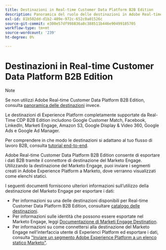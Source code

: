 ```yaml
---
title: Destinazioni in Real-time Customer Data Platform B2B Edition
description: Panoramica del ruolo delle destinazioni in Adobe Real-time Customer Data Platform B2B Edition.
exl-id: 81b502dd-d1b2-409e-972c-652c0a01526c
source-git-commit: e300e57df998836a8c388511b446e90499185705
workflow-type: tm+mt
source-wordcount: '239'
ht-degree: 0%

---
```


# Destinazioni in Real-time Customer Data Platform B2B Edition

>[!NOTE]
>
>Se non utilizzi Adobe Real-time Customer Data Platform B2B Edition, consulta [panoramica delle destinazioni](../../destinations/home.md) invece.

Le destinazioni di Experience Platform completamente supportate da Real-Time CDP B2B Edition includono Google Customer Match, Facebook, LinkedIn, Marketi Engage, Amazon S3, Google Display &amp; Video 360, Google Ads e Google Ad Manager.

Per comprendere in che modo le destinazioni si adattano al tuo flusso di lavoro B2B, consulta [tutorial end-to-end](../b2b-tutorial.md#activate-your-evaluated-data-to-a-destination).

Adobe Real-time Customer Data Platform B2B Edition consente di esportare i dati B2B tramite il connettore di destinazione del Marketo Engage. Utilizzando la destinazione del Marketo Engage, puoi inviare i segmenti creati in Adobe Experience Platform a Marketo, dove verranno visualizzati come elenchi statici.

I seguenti documenti forniscono ulteriori informazioni sull’utilizzo della destinazione del Marketo Engage per esportare i dati:

- Per informazioni su una delle destinazioni disponibili per Real-time Customer Data Platform B2B Edition, consultare [catalogo delle destinazioni](../../destinations/catalog/overview.md).
- Per informazioni sulle identità che possono essere esportate nel Marketo Engage, leggi [Documentazione di Marketi Engage Destination](../../destinations/catalog/adobe/marketo-engage.md).
- Per informazioni su come connettersi alla destinazione del Marketo Engage nell’interfaccia utente di Experienci Platform ed esportare i dati, consulta [&quot;Inviare un segmento Adobe Experience Platform a un elenco statico Marketo&quot;](https://experienceleague.adobe.com/docs/marketo/using/product-docs/core-marketo-concepts/smart-lists-and-static-lists/static-lists/push-an-adobe-experience-platform-segment-to-a-marketo-static-list.html).
